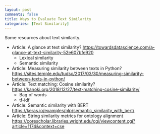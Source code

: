 ```yaml
---
layout: post
comments: false
title: Ways to Evaluate Text Similarity
categories: [Text Similarity]
---
```


Some resources about text similarity.

- Article: A glance at text similarity? <a href = "https://towardsdatascience.com/a-glance-at-text-similarity-52e607bfe920" target = "_blank">https://towardsdatascience.com/a-glance-at-text-similarity-52e607bfe920</a>
  - Lexical similarity
  - Semantic similarity
- Article: Measuring similarity between texts in Python? <a href = "https://sites.temple.edu/tudsc/2017/03/30/measuring-similarity-between-texts-in-python/" target = "_blank">https://sites.temple.edu/tudsc/2017/03/30/measuring-similarity-between-texts-in-python/</a>
- Article: Text matching: Cosine similarity? <a href = "https://kanoki.org/2018/12/27/text-matching-cosine-similarity/" target = "_blank">https://kanoki.org/2018/12/27/text-matching-cosine-similarity/</a>
  - Bag of words
  - tf-idf
- Article: Semantic similarity with BERT <a href = "https://keras.io/examples/nlp/semantic_similarity_with_bert/" target = "_blank">https://keras.io/examples/nlp/semantic_similarity_with_bert/</a>
- Article: String similarity metrics for ontology alignment <a href = "https://corescholar.libraries.wright.edu/cgi/viewcontent.cgi?article=1174&context=cse" target = "_blank">https://corescholar.libraries.wright.edu/cgi/viewcontent.cgi?article=1174&context=cse</a>

 
